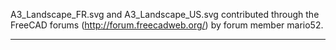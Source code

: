 A3_Landscape_FR.svg and A3_Landscape_US.svg contributed through the FreeCAD forums (http://forum.freecadweb.org/) by
forum member mario52. 

***
